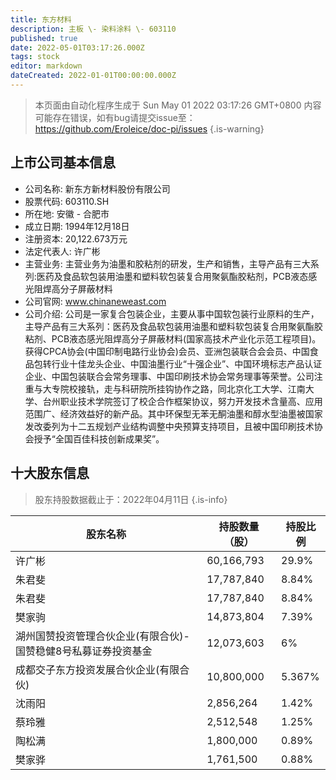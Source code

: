 ```yaml
---
title: 东方材料
description: 主板 \- 染料涂料 \- 603110
published: true
date: 2022-05-01T03:17:26.000Z
tags: stock
editor: markdown
dateCreated: 2022-01-01T00:00:00.000Z
---
```


> 本页面由自动化程序生成于 Sun May 01 2022 03:17:26 GMT+0800
> 内容可能存在错误，如有bug请提交issue至：https://github.com/Eroleice/doc-pi/issues
{.is-warning}

## 上市公司基本信息
- 公司名称: 新东方新材料股份有限公司
- 股票代码: 603110.SH
- 所在地: 安徽 - 合肥市
- 成立日期: 1994年12月18日
- 注册资本: 20,122.673万元
- 法定代表人: 许广彬
- 主营业务: 主营业务为油墨和胶粘剂的研发，生产和销售，主导产品有三大系列:医药及食品软包装用油墨和塑料软包装复合用聚氨酯胶粘剂，PCB液态感光阻焊高分子屏蔽材料
- 公司官网: www.chinaneweast.com
- 公司介绍: 公司是一家复合包装企业，主要从事中国软包装行业原料的生产，主导产品有三大系列：医药及食品软包装用油墨和塑料软包装复合用聚氨酯胶粘剂、PCB液态感光阻焊高分子屏蔽材料(国家高技术产业化示范工程项目)。获得CPCA协会(中国印制电路行业协会)会员、亚洲包装联合会会员、中国食品包转行业十佳龙头企业、中国油墨行业“十强企业”、中国环境标志产品认证企业、中国包装联合会常务理事、中国印刷技术协会常务理事等荣誉。公司注重与大专院校接轨，走与科研院所挂钩协作之路，同北京化工大学、江南大学、台州职业技术学院签订了校企合作框架协议，努力开发技术含量高、应用范围广、经济效益好的新产品。其中环保型无苯无酮油墨和醇水型油墨被国家发改委列为十二五规划产业结构调整中央预算支持项目，且被中国印刷技术协会授予“全国百佳科技创新成果奖”。


## 十大股东信息
> 股东持股数据截止于：2022年04月11日
{.is-info}

| 股东名称 | 持股数量（股） | 持股比例 |
| --- | --- | --- |
| 许广彬 | 60,166,793 | 29.9% |
| 朱君斐 | 17,787,840 | 8.84% |
| 朱君斐 | 17,787,840 | 8.84% |
| 樊家驹 | 14,873,804 | 7.39% |
| 湖州国赞投资管理合伙企业(有限合伙)-国赞稳健8号私募证券投资基金 | 12,073,603 | 6% |
| 成都交子东方投资发展合伙企业(有限合伙) | 10,800,000 | 5.367% |
| 沈雨阳 | 2,856,264 | 1.42% |
| 蔡玲雅 | 2,512,548 | 1.25% |
| 陶松满 | 1,800,000 | 0.89% |
| 樊家骅 | 1,761,500 | 0.88% |





